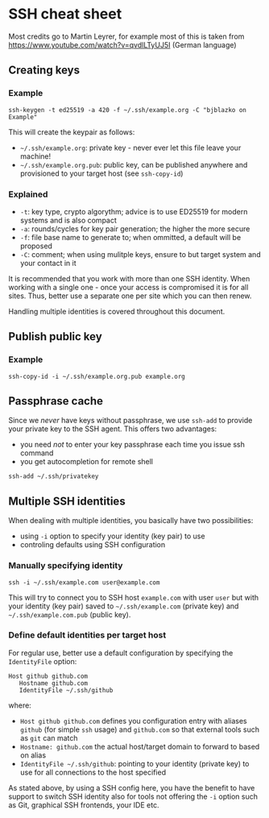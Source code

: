 # SSH cheat sheet

Most credits go to Martin Leyrer, for example most of this is taken from https://www.youtube.com/watch?v=qvdlLTyUJ5I (German language)

## Creating keys

### Example

```shell
ssh-keygen -t ed25519 -a 420 -f ~/.ssh/example.org -C "bjblazko on Example"
```

This will create the keypair as follows:

* `~/.ssh/example.org`: private key - never ever let this file leave your machine!
* `~/.ssh/example.org.pub`: public key, can be published anywhere and provisioned to your target host (see `ssh-copy-id`) 

### Explained

* `-t`: key type, crypto algorythm; advice is to use ED25519 for modern systems and is also compact
* `-a`: rounds/cycles for key pair generation; the higher the more secure
* `-f`: file base name to generate to; when ommitted, a default will be proposed
* `-C`: comment; when using mulitple keys, ensure to but target system and your contact in it

It is recommended that you work with more than one SSH identity. When working with a single one -
once your access is compromised it is for all sites. Thus, better use a separate one per site which
you can then renew.

Handling multiple identities is covered throughout this document.

## Publish public key

### Example

```shell
ssh-copy-id -i ~/.ssh/example.org.pub example.org
```

## Passphrase cache

Since we *never* have keys without passphrase, we use `ssh-add` to provide your private key to the
SSH agent. This offers two advantages:

* you need *not* to enter your key passphrase each time you issue ssh command
* you get autocompletion for remote shell

```shell
ssh-add ~/.ssh/privatekey
```

## Multiple SSH identities

When dealing with multiple identities, you basically have two possibilities:

* using `-i` option to specify your identity (key pair) to use
* controling defaults using SSH configuration

### Manually specifying identity

```shell
ssh -i ~/.ssh/example.com user@example.com 
```

This will try to connect you to SSH host `example.com` with user `user` but
with your identity (key pair) saved to `~/.ssh/example.com` (private key)
and `~/.ssh/example.com.pub` (public key).

### Define default identities per target host

For regular use, better use a default configuration by specifying the `IdentityFile`
option:

```shell
Host github github.com
   Hostname github.com
   IdentityFile ~/.ssh/github
```

where:

* `Host github github.com` defines you configuration entry with aliases `github` (for simple `ssh` usage) and `github.com` so that external tools such as `git` can match
* `Hostname: github.com` the actual host/target domain to forward to based on alias
* `IdentityFile ~/.ssh/github`: pointing to your identity (private key) to use for all connections to the host specified

As stated above, by using a SSH config here, you have the benefit to have support to switch SSH
identity also for tools not offering the `-i` option such as Git, graphical SSH frontends,
your IDE etc.
